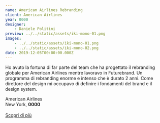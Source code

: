 ```yaml
---
name: American Airlines Rebranding
client: American Airlines
year: 0000
designer:
    - Daniele Politini
preview: ../../static/assets/iki-mono-01.png
images:
    - ../../static/assets/iki-mono-01.png
    - ../../static/assets/iki-mono-02.png
date: 2019-12-05T00:00:00.000Z
---
```


Ho avuto la fortuna di far parte del team che ha progettato il rebranding globale per American Airlines mentre lavoravo in Futurebrand. Un programma di rebranding enorme e intenso che è durato 2 anni. Come direttore del design mi occupavo di definire i fondamenti del brand e il design system.

American Airlines  
New York, **0000**<br><br>
[Scopri di più](https://danielepolitini.com/american-airlines)
